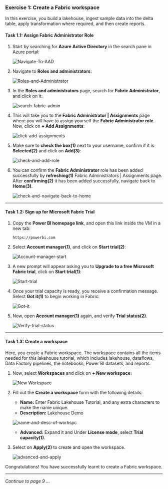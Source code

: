 ### Exercise 1: Create a Fabric workspace

In this exercise, you build a lakehouse, ingest sample data into the delta table, apply transformation where required, and then create reports.

#### Task 1.1: Assign Fabric Administrator Role

1. Start by searching for **Azure Active Directory** in the search pane in Azure portal:

   ![Navigate-To-AAD](https://github.com/CloudLabsAI-Azure/MIDP-Lab-With-Microsoft-Fabric/blob/dev/media/08/01.png?raw=true)

2. Navigate to **Roles and administrators**:

   ![Roles-and-Administrator](https://github.com/CloudLabsAI-Azure/MIDP-Lab-With-Microsoft-Fabric/blob/dev/media/08/02.png?raw=true)

3. In the **Roles and administrators** page, search for **Fabric Administrator**, and click on it:

   ![search-fabric-admin](https://github.com/CloudLabsAI-Azure/MIDP-Lab-With-Microsoft-Fabric/blob/dev/media/08/03.png?raw=true)

4. This will take you to the **Fabric Administrator | Assignments** page where you will have to assign yourself the **Fabric Administrator role**. Now, click on **+ Add Assignments**:

   ![click-add-assignments](https://github.com/CloudLabsAI-Azure/MIDP-Lab-With-Microsoft-Fabric/blob/dev/media/08/04.png?raw=true)

5. Make sure to **check the box(1)** next to your username, confirm if it is **Selected(2)** and click on **Add(3)**:

   ![check-and-add-role](https://github.com/CloudLabsAI-Azure/MIDP-Lab-With-Microsoft-Fabric/blob/dev/media/08/05.png?raw=true)

6. You can confirm the **Fabric Administrator** role has been added successfully by **refreshing(1)** Fabric Administrators | Assignments page. After **confirming(2)** it has been added successfully, navigate back to **Home(3)**.

   ![check-and-navigate-back-to-home](https://github.com/CloudLabsAI-Azure/MIDP-Lab-With-Microsoft-Fabric/blob/dev/media/08/06.png?raw=true)

----

#### Task 1.2: Sign up for Microsoft Fabric Trial

1. Copy the **Power BI homepage link**, and open this link inside the VM in a new tab:

   ```
   https://powerbi.com
   ```

2. Select **Account manager(1)**, and click on **Start trial(2)**:

   ![Account-manager-start](https://github.com/CloudLabsAI-Azure/MIDP-Lab-With-Microsoft-Fabric/blob/dev/media/08/07.png?raw=true)

3. A new prompt will appear asking you to **Upgrade to a free Microsoft Fabric trial**, click on **Start trial(1)**:

   ![Start-trial](https://github.com/CloudLabsAI-Azure/MIDP-Lab-With-Microsoft-Fabric/blob/dev/media/08/08.png?raw=true)

4. Once your trial capacity is ready, you receive a confirmation message. Select **Got it(1)** to begin working in Fabric:

   ![Got-it]()

6. Now, open **Account manager(1)** again, and verify **Trial status(2)**.

   ![Verify-trial-status](https://github.com/CloudLabsAI-Azure/MIDP-Lab-With-Microsoft-Fabric/blob/dev/media/08/09.png?raw=true)

----

#### Task 1.3: Create a workspace

Here, you create a Fabric workspace. The workspace contains all the items needed for this lakehouse tutorial, which includes lakehouse, dataflows, Data Factory pipelines, the notebooks, Power BI datasets, and reports.

1.  Now, select **Workspaces** and click on **+ New workspace**:

    ![New Workspace](https://github.com/CloudLabsAI-Azure/MIDP-Lab-With-Microsoft-Fabric/blob/dev/media/08/11.png?raw=true)

2. Fill out the **Create a workspace** form with the following details:

   - **Name:** Enter Fabric Lakehouse Tutorial, and any extra characters to make the name unique.
   - **Description:** Lakehouse Demo

   ![name-and-desc-of-workspc](https://github.com/CloudLabsAI-Azure/MIDP-Lab-With-Microsoft-Fabric/blob/dev/media/08/12.png?raw=true)

   - **Advanced:** Expand it and Under **License mode**, select **Trial capacity(1)**.

3. Select on **Apply(2)** to create and open the workspace.

   ![advanced-and-apply](https://github.com/CloudLabsAI-Azure/MIDP-Lab-With-Microsoft-Fabric/blob/dev/media/08/13.png?raw=true)

Congratulations! You have successfully learnt to create a Fabric workspace.

----

*Continue to page 9 ...*
